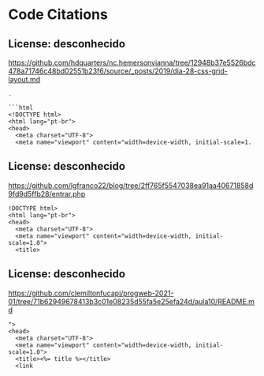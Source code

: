# Code Citations

## License: desconhecido
https://github.com/hdquarters/nc.hemersonvianna/tree/12948b37e5526bdc478a71746c48bd02551b23f6/source/_posts/2019/dia-28-css-grid-layout.md

```
.

```html
<!DOCTYPE html>
<html lang="pt-br">
<head>
  <meta charset="UTF-8">
  <meta name="viewport" content="width=device-width, initial-scale=1.
```


## License: desconhecido
https://github.com/lgfranco22/blog/tree/2ff765f5547038ea91aa40671858d9fd9d5ffb28/entrar.php

```
!DOCTYPE html>
<html lang="pt-br">
<head>
  <meta charset="UTF-8">
  <meta name="viewport" content="width=device-width, initial-scale=1.0">
  <title>
```


## License: desconhecido
https://github.com/clemiltonfucapi/progweb-2021-01/tree/71b62949678413b3c01e08235d55fa5e25efa24d/aula10/README.md

```
">
<head>
  <meta charset="UTF-8">
  <meta name="viewport" content="width=device-width, initial-scale=1.0">
  <title><%= title %></title>
  <link
```

